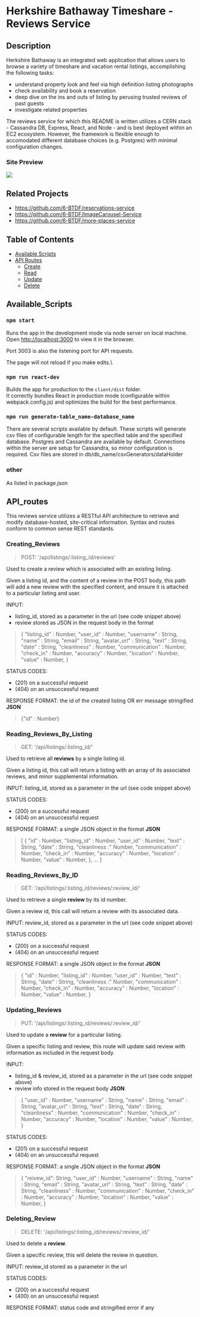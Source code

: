# Herkshire Bathaway Timeshare - Reviews Service

## Description

Herkshire Bathaway is an integrated web application that allows users to browse a variety of timeshare and vacation rental listings, accomplishing the following tasks:
* understand property look and feel via high definition listing photographs
* check availability and book a reservation
* deep dive on the ins and outs of listing by perusing trusted reviews of past guests
* investigate related properties

The reviews service for which this README is written utilizes a CERN stack - Cassandra DB, Express, React, and Node - and is best deployed within an EC2 ecosystem. However, the framework is flexible enough to accomodated different database choices (e.g. Postgres) with minimal configuration changes.

### Site Preview
![](client/dist/SDC.gif)

## Related Projects

  - https://github.com/6-BTDF/reservations-service
  - https://github.com/6-BTDF/ImageCarousel-Service
  - https://github.com/6-BTDF/more-places-service

## Table of Contents

- [Available Scripts](#Available_Scripts)
- [API Routes](#API_routes)
  - [Create](#Creating_Listings)
  - [Read](#Reading_Listings)
  - [Update](#Updating_Reviews)
  - [Delete](#Deleting_Reviews)

## Available_Scripts

### `npm start`

Runs the app in the development mode via node server on local machine.\
Open [http://localhost:3000](http://localhost:3003) to view it in the browser.

Port 3003 is also the listening port for API requests.

The page will not reload if you make edits.\

### `npm run react-dev`

Builds the app for production to the `client/dist` folder.\
It correctly bundles React in production mode (configurable within webpack.config.js) and optimizes the build for the best performance.

### `npm run generate-table_name-database_name`

There are several scripts available by default. These scripts will generate csv files of configurable length for the specified table and the specified database. Postgres and Cassandra are available by default. Connections within the server are setup for Cassandra, so minor configuration is required. Csv files are stored in db/db_name/csvGenerators/dataHolder

### other

As listed in package.json

## API_routes

This reviews service utilizes a RESTful API architecture to retrieve and modify database-hosted, site-critical information. Syntax and routes conform to common sense REST standards.

### Creating_Reviews

> POST: '/api/listings/:listing_id/reviews'

Used to create a review which is associated with an existing listing.

Given a listing id, and the content of a review in the POST body, this path will add a new review with the specified content, and ensure it is attached to a particular listing and user.

INPUT:
- listing_id, stored as a parameter in the url (see code snippet above)
- review stored as JSON in the request body in the format
>{
>  "listing_id" : Number,
>  "user_id" : Number,
>  "username" : String,
>  "name" : String,
>  "email" : String,
>  "avatar_url" : String,
>  "text" : String,
>  "date" : String,
>  "cleanliness" : Number,
>  "communication" : Number,
>  "check_in" : Number,
>  "accuracy" : Number,
>  "location" : Number,
>  "value" : Number,
>}

STATUS CODES:
- (201) on a successful request
- (404) on an unsuccessful request

RESPONSE FORMAT: the id of the created listing OR err message stringified
**JSON**
> {"id" : Number}

### Reading_Reviews_By_Listing

> GET: '/api/listings/:listing_id/'

Used to retrieve all **reviews** by a single listing id.

Given a listing id, this call will return a listing with an array of its associated reviews, and minor supplemental information.

INPUT: listing_id, stored as a parameter in the url (see code snippet above)

STATUS CODES:
- (200) on a successful request
- (404) on an unsuccessful request

RESPONSE FORMAT: a single JSON object in the format
**JSON**
>[
>  {
>    "id" : Number,
>    "listing_id" : Number,
>    "user_id" : Number,
>    "text" : String,
>    "date" : String,
>    "cleanliness :" Number,
>    "communication" : Number,
>    "check_in" : Number,
>    "accuracy" : Number,
>    "location" : Number,
>    "value" : Number,
>  },
>  ...
>]


### Reading_Reviews_By_ID

> GET: '/api/listings/:listing_id/reviews/:review_id/'

Used to retrieve a single **review** by its id number.

Given a review id, this call will return a review with its associated data.

INPUT: review_id, stored as a parameter in the url (see code snippet above)

STATUS CODES:
- (200) on a successful request
- (404) on an unsuccessful request

RESPONSE FORMAT: a single JSON object in the format
**JSON**
>{
>  "id" : Number,
>  "listing_id" : Number,
>  "user_id" : Number,
>  "text" : String,
>  "date" : String,
>  "cleanliness :" Number,
>  "communication" : Number,
>  "check_in" : Number,
>  "accuracy" : Number,
>  "location" : Number,
>  "value" : Number,
>}

### Updating_Reviews

> PUT: '/api/listings/:listing_id/reviews/:review_id/'

Used to update a **review** for a particular listing.

Given a specific listing and review, this route will update said review with information as included in the request body.

INPUT:
- listing_id & review_id, stored as a parameter in the url (see code snippet above)
- review info stored in the request body
**JSON**
>{
>  "user_id" : Number,
>  "username" : String,
>  "name" : String,
>  "email" : String,
>  "avatar_url" : String,
>  "text" : String,
>  "date" : String,
>  "cleanliness" : Number,
>  "communication" : Number,
>  "check_in" : Number,
>  "accuracy" : Number,
>  "location" : Number,
>  "value" : Number,
>}

STATUS CODES:
- (201) on a successful request
- (404) on an unsuccessful request

RESPONSE FORMAT: a single JSON object in the format
**JSON**
>{
>  "reivew_id": String,
>  "user_id" : Number,
>  "username" : String,
>  "name" : String,
>  "email" : String,
>  "avatar_url" : String,
>  "text" : String,
>  "date" : String,
>  "cleanliness" : Number,
>  "communication" : Number,
>  "check_in" : Number,
>  "accuracy" : Number,
>  "location" : Number,
>  "value" : Number,
>}

### Deleting_Review

> DELETE: '/api/listings/:listing_id/reviews/:review_id/'

Used to delete a **review**.

Given a specific review, this will delete the review in question.

INPUT: review_id stored as a parameter in the url

STATUS CODES:
- (200) on a successful request
- (400) on an unsuccessful request

RESPONSE FORMAT: status code and stringified error if any
